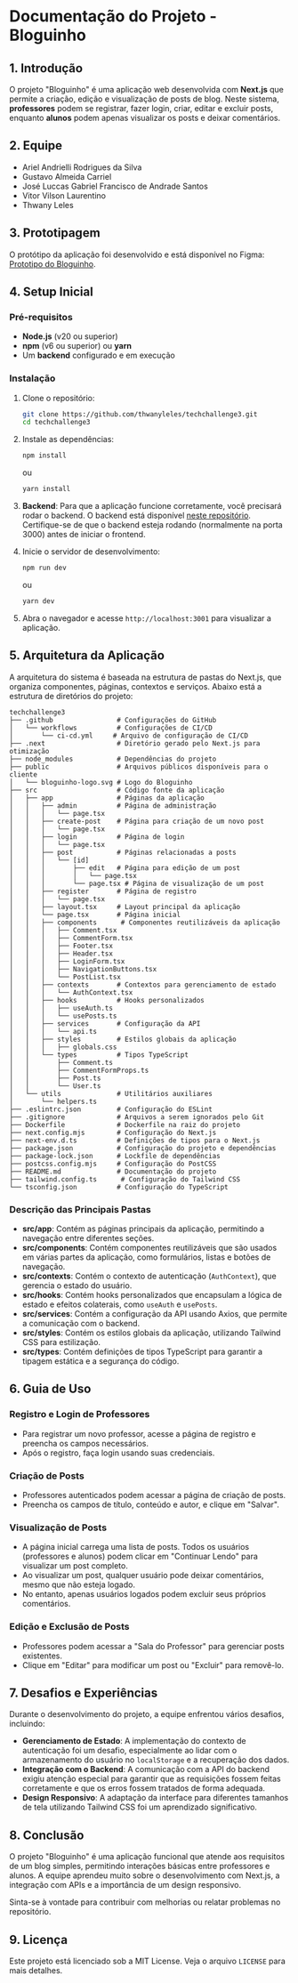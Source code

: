 # Documentação do Projeto - Bloguinho

## 1. Introdução

O projeto "Bloguinho" é uma aplicação web desenvolvida com **Next.js** que permite a criação, edição e visualização de posts de blog. Neste sistema, **professores** podem se registrar, fazer login, criar, editar e excluir posts, enquanto **alunos** podem apenas visualizar os posts e deixar comentários.

## 2. Equipe

- Ariel Andrielli Rodrigues da Silva
- Gustavo Almeida Carriel
- José Luccas Gabriel Francisco de Andrade Santos
- Vitor Vilson Laurentino
- Thwany Leles

## 3. Prototipagem

O protótipo da aplicação foi desenvolvido e está disponível no Figma: [Prototipo do Bloguinho](https://www.figma.com/design/bPldSjHtmWBWHiogO8m51g/Desafio-%233?node-id=5-2&node-type=canvas&t=mJoYu6XG2BDm3a6T-0).

## 4. Setup Inicial

### Pré-requisitos

- **Node.js** (v20 ou superior)
- **npm** (v6 ou superior) ou **yarn**
- Um **backend** configurado e em execução

### Instalação

1. Clone o repositório:
   ```bash
   git clone https://github.com/thwanyleles/techchallenge3.git
   cd techchallenge3
   ```

2. Instale as dependências:
   ```bash
   npm install
   ```
   ou
   ```bash
   yarn install
   ```

3. **Backend**: Para que a aplicação funcione corretamente, você precisará rodar o backend. O backend está disponível [neste repositório](https://github.com/FullStack24/techchallenge2/). Certifique-se de que o backend esteja rodando (normalmente na porta 3000) antes de iniciar o frontend.

4. Inicie o servidor de desenvolvimento:
   ```bash
   npm run dev
   ```
   ou
   ```bash
   yarn dev
   ```

5. Abra o navegador e acesse `http://localhost:3001` para visualizar a aplicação.

## 5. Arquitetura da Aplicação

A arquitetura do sistema é baseada na estrutura de pastas do Next.js, que organiza componentes, páginas, contextos e serviços. Abaixo está a estrutura de diretórios do projeto:

```
techchallenge3
├── .github                # Configurações do GitHub
│   └── workflows          # Configurações de CI/CD
│       └── ci-cd.yml     # Arquivo de configuração de CI/CD
├── .next                  # Diretório gerado pelo Next.js para otimização
├── node_modules           # Dependências do projeto
├── public                 # Arquivos públicos disponíveis para o cliente
│   └── bloguinho-logo.svg # Logo do Bloguinho
├── src                    # Código fonte da aplicação
│   ├── app                # Páginas da aplicação
│   │   ├── admin          # Página de administração
│   │   │   └── page.tsx
│   │   ├── create-post    # Página para criação de um novo post
│   │   │   └── page.tsx
│   │   ├── login          # Página de login
│   │   │   └── page.tsx
│   │   ├── post           # Páginas relacionadas a posts
│   │   │   └── [id]
│   │   │       ├── edit   # Página para edição de um post
│   │   │       │   └── page.tsx
│   │   │       └── page.tsx # Página de visualização de um post
│   │   ├── register       # Página de registro
│   │   │   └── page.tsx
│   │   ├── layout.tsx     # Layout principal da aplicação
│   │   └── page.tsx       # Página inicial
│   │   ├── components      # Componentes reutilizáveis da aplicação
│   │   │   ├── Comment.tsx
│   │   │   ├── CommentForm.tsx
│   │   │   ├── Footer.tsx
│   │   │   ├── Header.tsx
│   │   │   ├── LoginForm.tsx
│   │   │   ├── NavigationButtons.tsx
│   │   │   └── PostList.tsx
│   │   ├── contexts       # Contextos para gerenciamento de estado
│   │   │   └── AuthContext.tsx
│   │   ├── hooks          # Hooks personalizados
│   │   │   ├── useAuth.ts
│   │   │   └── usePosts.ts
│   │   ├── services       # Configuração da API
│   │   │   └── api.ts
│   │   ├── styles         # Estilos globais da aplicação
│   │   │   ├── globals.css
│   │   └── types          # Tipos TypeScript
│   │       ├── Comment.ts
│   │       ├── CommentFormProps.ts
│   │       ├── Post.ts
│   │       └── User.ts
│   └── utils              # Utilitários auxiliares
│       └── helpers.ts
├── .eslintrc.json         # Configuração do ESLint
├── .gitignore             # Arquivos a serem ignorados pelo Git
├── Dockerfile             # Dockerfile na raiz do projeto
├── next.config.mjs        # Configuração do Next.js
├── next-env.d.ts          # Definições de tipos para o Next.js
├── package.json           # Configuração do projeto e dependências
├── package-lock.json      # Lockfile de dependências
├── postcss.config.mjs     # Configuração do PostCSS
├── README.md              # Documentação do projeto
├── tailwind.config.ts      # Configuração do Tailwind CSS
└── tsconfig.json          # Configuração do TypeScript
```

### Descrição das Principais Pastas

- **src/app**: Contém as páginas principais da aplicação, permitindo a navegação entre diferentes seções.
- **src/components**: Contém componentes reutilizáveis que são usados em várias partes da aplicação, como formulários, listas e botões de navegação.
- **src/contexts**: Contém o contexto de autenticação (`AuthContext`), que gerencia o estado do usuário.
- **src/hooks**: Contém hooks personalizados que encapsulam a lógica de estado e efeitos colaterais, como `useAuth` e `usePosts`.
- **src/services**: Contém a configuração da API usando Axios, que permite a comunicação com o backend.
- **src/styles**: Contém os estilos globais da aplicação, utilizando Tailwind CSS para estilização.
- **src/types**: Contém definições de tipos TypeScript para garantir a tipagem estática e a segurança do código.

## 6. Guia de Uso

### Registro e Login de Professores

- Para registrar um novo professor, acesse a página de registro e preencha os campos necessários.
- Após o registro, faça login usando suas credenciais.

### Criação de Posts

- Professores autenticados podem acessar a página de criação de posts.
- Preencha os campos de título, conteúdo e autor, e clique em "Salvar".

### Visualização de Posts

- A página inicial carrega uma lista de posts. Todos os usuários (professores e alunos) podem clicar em "Continuar Lendo" para visualizar um post completo.
- Ao visualizar um post, qualquer usuário pode deixar comentários, mesmo que não esteja logado.
- No entanto, apenas usuários logados podem excluir seus próprios comentários.

### Edição e Exclusão de Posts

- Professores podem acessar a "Sala do Professor" para gerenciar posts existentes.
- Clique em "Editar" para modificar um post ou "Excluir" para removê-lo.

## 7. Desafios e Experiências

Durante o desenvolvimento do projeto, a equipe enfrentou vários desafios, incluindo:

- **Gerenciamento de Estado**: A implementação do contexto de autenticação foi um desafio, especialmente ao lidar com o armazenamento do usuário no `localStorage` e a recuperação dos dados.
- **Integração com o Backend**: A comunicação com a API do backend exigiu atenção especial para garantir que as requisições fossem feitas corretamente e que os erros fossem tratados de forma adequada.
- **Design Responsivo**: A adaptação da interface para diferentes tamanhos de tela utilizando Tailwind CSS foi um aprendizado significativo.

## 8. Conclusão

O projeto "Bloguinho" é uma aplicação funcional que atende aos requisitos de um blog simples, permitindo interações básicas entre professores e alunos. A equipe aprendeu muito sobre o desenvolvimento com Next.js, a integração com APIs e a importância de um design responsivo.

Sinta-se à vontade para contribuir com melhorias ou relatar problemas no repositório.

## 9. Licença

Este projeto está licenciado sob a MIT License. Veja o arquivo `LICENSE` para mais detalhes.